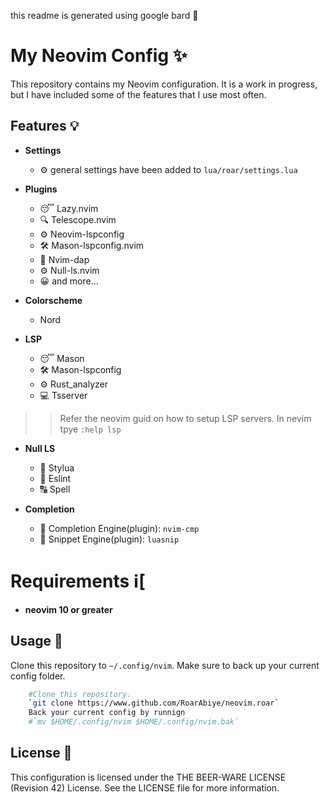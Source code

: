 this readme is generated using google bard 🤖

# My Neovim Config ✨

This repository contains my Neovim configuration. It is a work in progress, but I have included some of the features that I use most often.

## Features 💡

-   **Settings**

    -   ⚙ general settings have been added to `lua/roar/settings.lua`

-   **Plugins**

    -   😴 Lazy.nvim
    -   🔍 Telescope.nvim
    -   ⚙️ Neovim-lspconfig
    -   🛠 Mason-lspconfig.nvim
    -   🐞 Nvim-dap
    -   ⚙ Null-ls.nvim
    -   😀 and more...

-   **Colorscheme**

    -   Nord

-   **LSP**
    -   😴 Mason
    -   🛠 Mason-lspconfig
    -   ⚙️ Rust_analyzer
    -   💻 Tsserver

> > Refer the neovim guid on how to setup LSP servers. In nevim tpye `:help lsp`

-   **Null LS**

    -   🔨 Stylua
    -   🐛 Eslint
    -   🔠 Spell

-   **Completion**
    -   🔨 Completion Engine(plugin): `nvim-cmp`
    -   📎 Snippet Engine(plugin): `luasnip`

# Requirements ℹ️[

-   **neovim 10 or greater**

## Usage 🔨

Clone this repository to `~/.config/nvim`.
Make sure to back up your current config folder.

```bash
    #Clone this repository.
    `git clone https://www.github.com/RoarAbiye/neovim.roar`
    Back your current config by runnign
    #`mv $HOME/.config/nvim $HOME/.config/nvim.bak`
```
## License 📝

This configuration is licensed under the THE BEER-WARE LICENSE (Revision 42) License. See the LICENSE file for more information.
